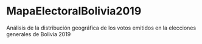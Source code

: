# MapaElectoralBolivia2019
Análisis de la distribución geográfica de los votos emitidos en la elecciones generales de Bolivia 2019
